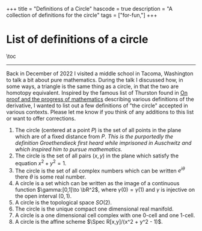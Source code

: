 +++
title = "Definitions of a Circle"
hascode = true
description = "A collection of definitions for the circle"
tags = ["for-fun,"]
+++

# List of definitions of a circle

\toc

---

Back in December of 2022 I visited a middle school in Tacoma, Washington to talk a bit about pure mathematics. During the talk I discussed how, in some ways, a triangle is the same thing as a circle, in that the two are homotopy equivalent. Inspired by the famous list of Thurston found in [On proof and the progress of mathematics](https://arxiv.org/abs/math/9404236) describing various definitions of the derivative, I wanted to list out a few definitions of "the circle" accepted in various contexts. Please let me know if you think of any additions to this list or want to offer corrections.

1. The circle (centered at a point $P$) is the set of all points in the plane which are of a fixed distance from $P$. *This is the purportedly the definition Groethendieck first heard while imprisoned in Auschwitz and which inspired him to pursue mathematics.*
2. The circle is the set of all pairs $(x,y)$ in the plane which satisfy the equation $x^2 + y^2 = 1$.
3. The circle is the set of all complex numbers which can be written $e^{i\theta}$ there $\theta$ is some real number.
4. A circle is a set which can be written as the image of a continuous function $\gamma:[0,1]\to \bR^2$, where $\gamma(0) = \gamma(1)$ and $\gamma$ is injective on the open interval $(0,1)$.
5. A circle is the topological space $SO(2)$.
6. The circle is the unique compact one dimensional real manifold. 
7. A circle is a one dimensional cell complex with one $0$-cell and one $1$-cell.
8. A circle is the affine scheme $\Spec R[x,y]/(x^2 + y^2 - 1)$.
